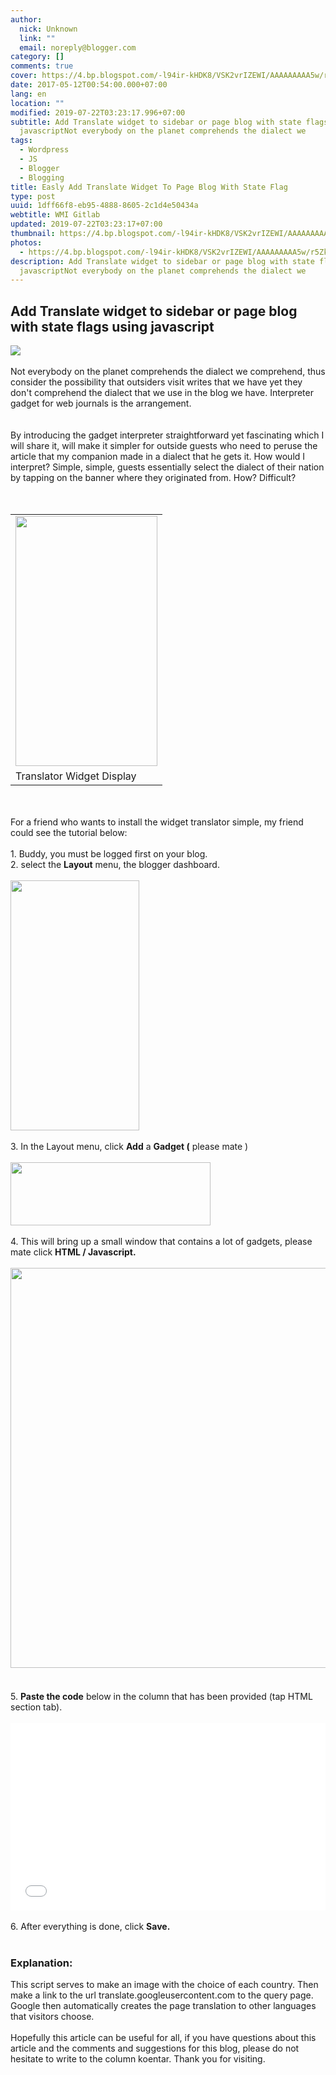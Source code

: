 ```yaml
---
author:
  nick: Unknown
  link: ""
  email: noreply@blogger.com
category: []
comments: true
cover: https://4.bp.blogspot.com/-l94ir-kHDK8/VSK2vrIZEWI/AAAAAAAAA5w/r5ZkFkd7n2o/s1600/google-translate-256.png
date: 2017-05-12T00:54:00.000+07:00
lang: en
location: ""
modified: 2019-07-22T03:23:17.996+07:00
subtitle: Add Translate widget to sidebar or page blog with state flags using
  javascriptNot everybody on the planet comprehends the dialect we
tags:
  - Wordpress
  - JS
  - Blogger
  - Blogging
title: Easly Add Translate Widget To Page Blog With State Flag
type: post
uuid: 1dff66f8-eb95-4888-8605-2c1d4e50434a
webtitle: WMI Gitlab
updated: 2019-07-22T03:23:17+07:00
thumbnail: https://4.bp.blogspot.com/-l94ir-kHDK8/VSK2vrIZEWI/AAAAAAAAA5w/r5ZkFkd7n2o/s1600/google-translate-256.png
photos:
  - https://4.bp.blogspot.com/-l94ir-kHDK8/VSK2vrIZEWI/AAAAAAAAA5w/r5ZkFkd7n2o/s1600/google-translate-256.png
description: Add Translate widget to sidebar or page blog with state flags using
  javascriptNot everybody on the planet comprehends the dialect we
---
```


<div dir="ltr" style="text-align: left;" trbidi="on"><h2 id="h2_d78a_0">Add Translate widget to sidebar or page blog with state flags using javascript</h2><div class="separator" id="div_d78a_1"><a href="http://4.bp.blogspot.com/-l94ir-kHDK8/VSK2vrIZEWI/AAAAAAAAA5w/r5ZkFkd7n2o/s1600/google-translate-256.png" id="a_d78a_0" imageanchor="1" rel="noopener noreferer nofollow"><span id="span_d78a_0"><img border="0" id="img_d78a_0" src="https://4.bp.blogspot.com/-l94ir-kHDK8/VSK2vrIZEWI/AAAAAAAAA5w/r5ZkFkd7n2o/s1600/google-translate-256.png"></span></a></div><div class="separator" id="div_d78a_2"><br></div><span id="span_d78a_1"><span id="span_d78a_2">Not everybody on the planet comprehends the dialect we comprehend, thus consider the possibility that outsiders visit writes that we have yet they don't comprehend the dialect that we use in the blog we have. Interpreter gadget for web journals is the arrangement.&nbsp;</span></span><br><span id="span_d78a_3"><span id="span_d78a_4"><br></span></span><span id="span_d78a_5"><span id="span_d78a_6"></span></span><br><span id="span_d78a_7"><span id="span_d78a_8">By introducing the gadget interpreter straightforward yet fascinating which I will share it, will make it simpler for outside guests who need to peruse the article that my companion made in a dialect that he gets it. How would I interpret? Simple, simple, guests essentially select the dialect of their nation by tapping on the banner where they originated from. How? Difficult?</span></span><br><div id="div_d78a_3"><span id="span_d78a_9"><br></span><br><table align="center" cellpadding="0" cellspacing="0" class="tr-caption-container" id="table_d78a_0"><tbody><tr id="tr_d78a_0"><td id="td_d78a_0"><a href="http://3.bp.blogspot.com/-862A7tKWRvs/VSK2ec2Hq3I/AAAAAAAAA5o/YolKe9Ykcu0/s1600/Screenshot_10.png" id="a_d78a_1" imageanchor="1" rel="noopener noreferer nofollow"><span id="span_d78a_10"><img border="0" height="400" id="img_d78a_1" src="https://3.bp.blogspot.com/-862A7tKWRvs/VSK2ec2Hq3I/AAAAAAAAA5o/YolKe9Ykcu0/s400/Screenshot_10.png" width="227"></span></a></td></tr><tr id="tr_d78a_1"><td class="tr-caption" id="td_d78a_1"><span class="notranslate"><span id="span_d78a_11">Translator Widget Display</span></span></td></tr></tbody></table><span id="span_d78a_12"><br></span></div><div id="div_d78a_4"><span id="span_d78a_13"><br></span></div><div id="div_d78a_5"><span class="notranslate"><span id="span_d78a_14">For a friend who wants to install the widget translator simple, my friend could see the tutorial below:</span></span></div><div id="div_d78a_6"><span id="span_d78a_15"><br></span></div><div id="div_d78a_7"><span class="notranslate"><span id="span_d78a_16">1. Buddy, you must be logged first on your blog.</span></span></div><div id="div_d78a_8"><span class="notranslate"><span id="span_d78a_17">2. select the&nbsp;<b>Layout</b>&nbsp;menu, the blogger dashboard.</span></span></div><div id="div_d78a_9"><span id="span_d78a_18"><br></span></div><div class="separator" id="div_d78a_10"><a href="http://4.bp.blogspot.com/-tmbdq39sU1E/VSKtnugZ9xI/AAAAAAAAA5A/PTE126NKV1w/s1600/Screenshot_20.png" id="a_d78a_2" imageanchor="1" rel="noopener noreferer nofollow"><span id="span_d78a_19"><img border="0" height="400" id="img_d78a_2" src="https://4.bp.blogspot.com/-tmbdq39sU1E/VSKtnugZ9xI/AAAAAAAAA5A/PTE126NKV1w/s400/Screenshot_20.png" width="206"></span></a></div><div id="div_d78a_11"><span id="span_d78a_20"><br></span></div><div id="div_d78a_12"><span class="notranslate"><span id="span_d78a_21">3. In the Layout menu, click&nbsp;<b>Add</b>&nbsp;a&nbsp;<b>Gadget (</b>&nbsp;please mate )</span></span></div><div id="div_d78a_13"><span id="span_d78a_22"><br></span></div><div class="separator" id="div_d78a_14"><a href="http://2.bp.blogspot.com/-mm6sUgCzitY/VSK1aLjTabI/AAAAAAAAA5Y/x7EhP2Yro3U/s1600/Screenshot_1.png" id="a_d78a_3" imageanchor="1" rel="noopener noreferer nofollow"><span id="span_d78a_23"><img border="0" height="101" id="img_d78a_3" src="https://2.bp.blogspot.com/-mm6sUgCzitY/VSK1aLjTabI/AAAAAAAAA5Y/x7EhP2Yro3U/s320/Screenshot_1.png" width="320"></span></a></div><div id="div_d78a_15"><span id="span_d78a_24"><br></span></div><div id="div_d78a_16"><span class="notranslate"><span id="span_d78a_25">4. This will bring up a small window that contains a lot of gadgets, please mate click&nbsp;<b>HTML / Javascript.</b></span></span><br><span class="notranslate"><span id="span_d78a_26"><b><br></b></span></span><span class="notranslate"><span id="span_d78a_27"><img height="640" src="https://1.bp.blogspot.com/-pK6dY5NwZMI/VSK1iwRB-mI/AAAAAAAAA5g/WR_eGXTtGAI/s640/Screenshot_21.png" width="561"><b><br></b></span></span><span class="notranslate"><span id="span_d78a_28"><span id="span_d78a_29"><br></span></span></span><br><span class="notranslate"><span id="span_d78a_30"><span id="span_d78a_31">5.&nbsp;</span><b id="b_d78a_0">Paste the code</b><span id="span_d78a_32">&nbsp;below in the column that has been provided (tap HTML section tab).</span></span></span></div><br><iframe allowfullscreen="allowfullscreen" frameborder="0" height="300" src="//jsfiddle.net/dimaslanjaka/09wq7vfn/1/embedded/" width="100%"></iframe><br><div id="div_d78a_17"><div id="div_d78a_18"><span class="notranslate"><span id="span_d78a_33"><br></span></span></div><div id="div_d78a_19"><span class="notranslate"><span id="span_d78a_34">6. After everything is done, click&nbsp;<b>Save.</b></span></span></div><div id="div_d78a_20"><div id="div_d78a_21"><span class="notranslate"><span id="span_d78a_35"><b><br></b></span></span></div><h3 id="h3_d78a_0"><span class="notranslate"><span id="span_d78a_36"><b>Explanation:</b></span></span></h3><div><span id="span_d78a_37">This script serves to make an image with the choice of each country. Then make a link to the url translate.googleusercontent.com to the query page. Google then automatically creates the page translation to other languages ​​that visitors choose.</span></div></div><div id="div_d78a_22"><span id="span_d78a_38"></span><br></div><div id="div_d78a_23"><span class="notranslate"><span id="span_d78a_39">Hopefully this article can be useful for all, if you have questions about this article and the comments and suggestions for this blog, please do not hesitate to write to the column koentar.</span></span>&nbsp;<span class="notranslate"><span id="span_d78a_40">Thank you for visiting.</span></span></div></div></div><script>document.querySelectorAll("pre,code");
  pretext.forEach(function (el) {
    el.classList.toggle("notranslate", true);
  });</script><script>document.querySelectorAll("pre,code");
  pretext.forEach(function (el) {
    el.classList.toggle("notranslate", true);
  });</script><script>document.querySelectorAll("pre,code");
  pretext.forEach(function (el) {
    el.classList.toggle("notranslate", true);
  });</script>
